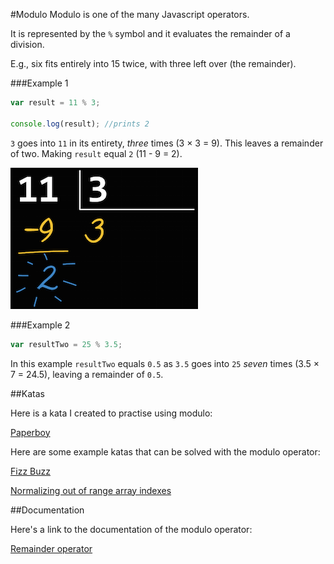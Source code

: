 #Modulo
Modulo is one of the many Javascript operators. 

It is represented by the `%` symbol and it evaluates the remainder of a division.

E.g., six fits entirely into 15 twice, with three left over (the remainder).

###Example 1

```javascript
var result = 11 % 3;

console.log(result); //prints 2
```

`3` goes into `11` in its entirety, _three_ times (3 &times; 3 = 9). This leaves a remainder of two. Making `result` equal `2` (11 - 9 = 2).

![Remainder of division](/images/remainder.png)

###Example 2

```javascript
var resultTwo = 25 % 3.5;
```

In this example `resultTwo` equals `0.5` as `3.5` goes into `25` _seven_ times (3.5 &times; 7 = 24.5), leaving a remainder of `0.5`.

##Katas

Here is a kata I created to practise using modulo:

[Paperboy](http://www.codewars.com/kata/56ed5f13c4e5d6c5b3000745)

Here are some example katas that can be solved with the modulo operator:

[Fizz Buzz](http://www.codewars.com/kata/5300901726d12b80e8000498)

[Normalizing out of range array indexes](http://www.codewars.com/kata/5285bf61f8fc1b181700024c)

##Documentation

Here's a link to the documentation of the modulo operator:

[Remainder operator](https://developer.mozilla.org/en-US/docs/Web/JavaScript/Reference/Operators/Arithmetic_Operators#Remainder)
